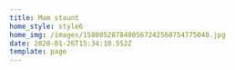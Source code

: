 ```yaml
---
title: Mam staunt
home_style: style6
home_img: /images/1580052878480567242560754775040.jpg
date: 2020-01-26T15:34:10.552Z
template: page
---
```


